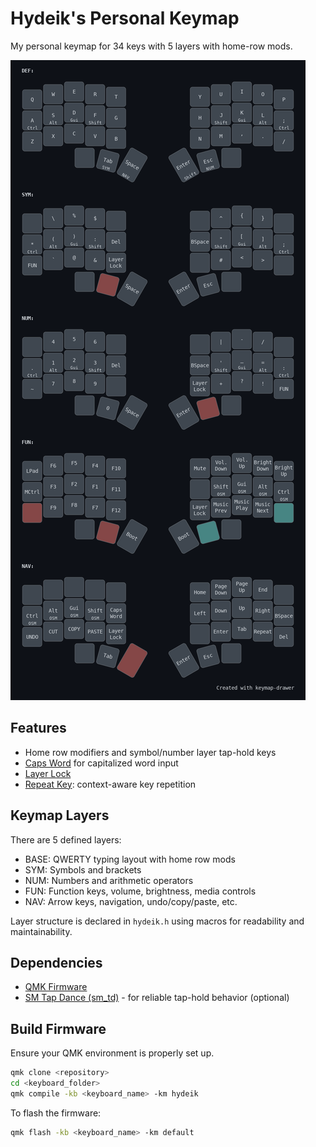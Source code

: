 # Hydeik's Personal Keymap

My personal keymap for 34 keys with 5 layers with home-row mods.

![Rendered Keymap](images/rendered_keymap.png)


## Features
- Home row modifiers and symbol/number layer tap-hold keys
- [Caps Word](https://docs.qmk.fm/features/caps_word) for capitalized word input
- [Layer Lock](https://docs.qmk.fm/features/layer_lock)
- [Repeat Key](https://docs.qmk.fm/features/repeat_key): context-aware key repetition


## Keymap Layers

There are 5 defined layers:

- BASE: QWERTY typing layout with home row mods
- SYM: Symbols and brackets
- NUM: Numbers and arithmetic operators
- FUN: Function keys, volume, brightness, media controls
- NAV: Arrow keys, navigation, undo/copy/paste, etc.

Layer structure is declared in `hydeik.h` using macros for readability and maintainability.


## Dependencies
- [QMK Firmware](https://qmk.fm/)
- [SM Tap Dance (sm_td)](https://github.com/stasmarkin/sm_td) - for reliable tap-hold behavior (optional)


## Build Firmware
Ensure your QMK environment is properly set up.

```bash
qmk clone <repository>
cd <keyboard_folder>
qmk compile -kb <keyboard_name> -km hydeik
```

To flash the firmware:

```bash
qmk flash -kb <keyboard_name> -km default
```

